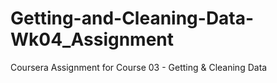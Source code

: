 # Getting-and-Cleaning-Data-Wk04_Assignment
Coursera Assignment for Course 03 - Getting &amp; Cleaning Data
